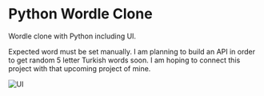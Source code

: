 # Python Wordle Clone
 Wordle clone with Python including UI.

Expected word must be set manually. I am planning to build an API in order to get random 5 letter Turkish words soon. I am hoping to connect this project with that upcoming project of mine.


![UI](https://user-images.githubusercontent.com/13181041/156910798-60f2173b-ea7a-4e01-a20d-b876b25d0d2a.png)

